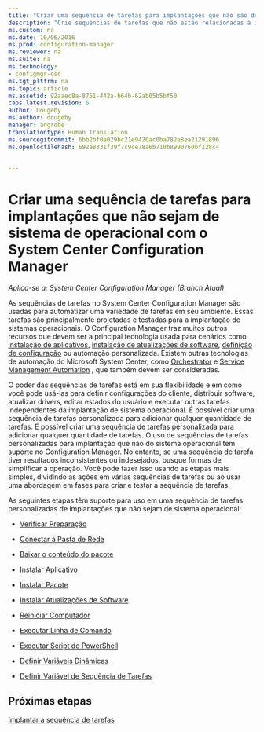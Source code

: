 ```yaml
---
title: "Criar uma sequência de tarefas para implantações que não são de sistema operacional | Microsoft Docs"
description: "Crie sequências de tarefas que não estão relacionadas à implantação de sistemas operacionais, como distribuição de software, atualização de drivers, edição de estados do usuário, etc."
ms.custom: na
ms.date: 10/06/2016
ms.prod: configuration-manager
ms.reviewer: na
ms.suite: na
ms.technology:
- configmgr-osd
ms.tgt_pltfrm: na
ms.topic: article
ms.assetid: 92aaec8a-8751-442a-b64b-62ab05b5bf50
caps.latest.revision: 6
author: Dougeby
ms.author: dougeby
manager: angrobe
translationtype: Human Translation
ms.sourcegitcommit: 6bb2bf0a029bc21e9420ac0ba782e8ea21291896
ms.openlocfilehash: 692e8331f39f7c9ce78a6b710b8990760bf128c4


---
```

# <a name="create-a-task-sequence-for-non-operating-system-deployments-with-system-center-configuration-manager"></a>Criar uma sequência de tarefas para implantações que não sejam de sistema de operacional com o System Center Configuration Manager

*Aplica-se a: System Center Configuration Manager (Branch Atual)*

As sequências de tarefas no System Center Configuration Manager são usadas para automatizar uma variedade de tarefas em seu ambiente. Essas tarefas são principalmente projetadas e testadas para a implantação de sistemas operacionais.  O Configuration Manager traz muitos outros recursos que devem ser a principal tecnologia usada para cenários como [instalação de aplicativos](../../apps/understand/introduction-to-application-management.md), [instalação de atualizações de software](../../sum/understand/software-updates-introduction.md), [definição de configuração](../../compliance/understand/ensure-device-compliance.md) ou automação personalizada. Existem outras tecnologias de automação do Microsoft System Center, como [Orchestrator](https://technet.microsoft.com/library/hh237242.aspx) e [Service Management Automation](https://technet.microsoft.com/library/dn469260.aspx) , que também devem ser consideradas.  

O poder das sequências de tarefas está em sua flexibilidade e em como você pode usá-las para definir configurações do cliente, distribuir software, atualizar drivers, editar estados do usuário e executar outras tarefas independentes da implantação de sistema operacional. É possível criar uma sequência de tarefas personalizada para adicionar qualquer quantidade de tarefas. É possível criar uma sequência de tarefas personalizada para adicionar qualquer quantidade de tarefas. O uso de sequências de tarefas personalizadas para implantação que não do sistema operacional tem suporte no Configuration Manager. No entanto, se uma sequência de tarefa tiver resultados inconsistentes ou indesejados, busque formas de simplificar a operação. Você pode fazer isso usando as etapas mais simples, dividindo as ações em várias sequências de tarefas ou ao usar uma abordagem em fases para criar e testar a sequência de tarefas.

 As seguintes etapas têm suporte para uso em uma sequência de tarefas personalizadas de implantações que não sejam de sistema operacional:  

-   [Verificar Preparação](../understand/task-sequence-steps.md#BKMK_CheckReadiness)  

-   [Conectar à Pasta de Rede](../understand/task-sequence-steps.md#BKMK_ConnectToNetworkFolder)  

-   [Baixar o conteúdo do pacote](../understand/task-sequence-steps.md#BKMK_DownloadPackageContent)  

-   [Instalar Aplicativo](../understand/task-sequence-steps.md#BKMK_InstallApplication)  

-   [Instalar Pacote](../understand/task-sequence-steps.md#BKMK_InstallPackage)  

-   [Instalar Atualizações de Software](../understand/task-sequence-steps.md#BKMK_InstallSoftwareUpdates)  

-   [Reiniciar Computador](../understand/task-sequence-steps.md#a-namebkmkrestartcomputera-restart-computer)  

-   [Executar Linha de Comando](../understand/task-sequence-steps.md#BKMK_RunCommandLine)  

-   [Executar Script do PowerShell](../understand/task-sequence-steps.md#BKMK_RunPowerShellScript)  

-   [Definir Variáveis Dinâmicas](../understand/task-sequence-steps.md#BKMK_SetDynamicVariables)  

-   [Definir Variável de Sequência de Tarefas](../understand/task-sequence-steps.md#BKMK_SetTaskSequenceVariable)  

## <a name="next-steps"></a>Próximas etapas
[Implantar a sequência de tarefas](manage-task-sequences-to-automate-tasks.md#a-namebkmkdeploytsa-deploy-a-task-sequence)



<!--HONumber=Jan17_HO3-->


